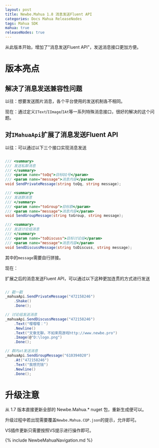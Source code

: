 ```yaml
---
layout: post
title: Newbe.Mahua 1.8 消息发送Fluent API
categories: Docs Mahua ReleaseNodes
tags: Mahua SDK
mahua: true
releaseNodes: true
---
```


从此版本开始，增加了"消息发送Fluent API"，发送消息接口更加方便。

# 版本亮点

## 解决了消息发送兼容性问题

以往：想要发送图片消息，各个平台使用的发送机制各不相同。

现在：通过定义`IText`/`IImage`/`IAt`等一系列特殊消息接口，很好的解决的这个问题。

## 对`IMahuaApi`扩展了消息发送Fluent API

以往：可以通过以下三个接口实现消息发送

```csharp

/// <summary>
/// 发送私聊消息
/// </summary>
/// <param name="toQq">目标QQ号</param>
/// <param name="message">消息内容</param>
void SendPrivateMessage(string toQq, string message);

/// <summary>
/// 发送群消息
/// </summary>
/// <param name="toGroup">目标群</param>
/// <param name="message">消息内容</param>
void SendGroupMessage(string toGroup, string message);

/// <summary>
/// 发送讨论组消息
/// </summary>
/// <param name="toDiscuss">目标讨论组</param>
/// <param name="message">消息内容</param>
void SendDiscussMessage(string toDiscuss, string message);
```

其中的`message`需要自行拼接。

现在：

扩展之后的消息发送Fluent API，可以通过以下这种更加连贯的方式进行发送

```csharp

// 戳一戳
_mahuaApi.SendPrivateMessage("472158246")
    .Shake()
    .Done();

// 讨论组发送消息
_mahuaApi.SendDiscussMessage("472158246")
    .Text("嘤嘤嘤：")
    .Newline()
    .Text("文章无聊，不如来局游戏http://www.newbe.pro")
    .Image(@"D:\logo.png")
    .Done();

// 群内at发送消息
_mahuaApi.SendGroupMessage("610394020")
    .At("472158246")
    .Text("我想充钱")
    .Newline()
    .Done();
```

# 升级注意

从 1.7 版本直接更新全部的 Newbe.Mahua.* nuget 包，重新生成便可以。

升级过程中若出现需要覆盖`Newbe.Mahua.CQP.json`的提示，允许即可。

VS插件更新只需要按照VS提示进行操作即可。

{% include NewbeMahuaNavigation.md %}
